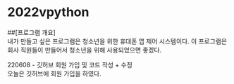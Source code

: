 # 2022vpython
##[프로그램 개요]  
내가 만들고 싶은 프로그램은 청소년을 위한 휴대폰 앱 제어 시스템이다. 이 프로그램은 회사 직원들이 만들어서 청소년을 위해 사용되었으면 좋겠다.

220608 - 깃허브 회원 가입 및 코드 작성 + 수정  
오늘은 깃허브에 회원 가입을 하였다.
